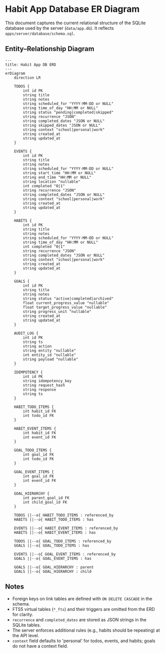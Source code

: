 # Habit App Database ER Diagram

This document captures the current relational structure of the SQLite database used by the server (`data/app.db`). It reflects `apps/server/database/schema.sql`.

## Entity–Relationship Diagram

```mermaid
---
title: Habit App DB ERD
---
erDiagram
    direction LR

    TODOS {
        int id PK
        string title
        string notes
        string scheduled_for "YYYY-MM-DD or NULL"
        string time_of_day "HH:MM or NULL"
        string status "pending|completed|skipped"
        string recurrence "JSON"
        string completed_dates "JSON or NULL"
        string skipped_dates "JSON or NULL"
        string context "school|personal|work"
        string created_at
        string updated_at
    }

    EVENTS {
        int id PK
        string title
        string notes
        string scheduled_for "YYYY-MM-DD or NULL"
        string start_time "HH:MM or NULL"
        string end_time "HH:MM or NULL"
        string location "nullable"
        int completed "0|1"
        string recurrence "JSON"
        string completed_dates "JSON or NULL"
        string context "school|personal|work"
        string created_at
        string updated_at
    }

    HABITS {
        int id PK
        string title
        string notes
        string scheduled_for "YYYY-MM-DD or NULL"
        string time_of_day "HH:MM or NULL"
        int completed "0|1"
        string recurrence "JSON"
        string completed_dates "JSON or NULL"
        string context "school|personal|work"
        string created_at
        string updated_at
    }

    GOALS {
        int id PK
        string title
        string notes
        string status "active|completed|archived"
        float current_progress_value "nullable"
        float target_progress_value "nullable"
        string progress_unit "nullable"
        string created_at
        string updated_at
    }

    AUDIT_LOG {
        int id PK
        string ts
        string action
        string entity "nullable"
        int entity_id "nullable"
        string payload "nullable"
    }

    IDEMPOTENCY {
        int id PK
        string idempotency_key
        string request_hash
        string response
        string ts
    }

    HABIT_TODO_ITEMS {
        int habit_id FK
        int todo_id FK
    }

    HABIT_EVENT_ITEMS {
        int habit_id FK
        int event_id FK
    }

    GOAL_TODO_ITEMS {
        int goal_id FK
        int todo_id FK
    }

    GOAL_EVENT_ITEMS {
        int goal_id FK
        int event_id FK
    }

    GOAL_HIERARCHY {
        int parent_goal_id FK
        int child_goal_id FK
    }

    TODOS ||--o{ HABIT_TODO_ITEMS : referenced_by
    HABITS ||--o{ HABIT_TODO_ITEMS : has

    EVENTS ||--o{ HABIT_EVENT_ITEMS : referenced_by
    HABITS ||--o{ HABIT_EVENT_ITEMS : has

    TODOS ||--o{ GOAL_TODO_ITEMS : referenced_by
    GOALS ||--o{ GOAL_TODO_ITEMS : has

    EVENTS ||--o{ GOAL_EVENT_ITEMS : referenced_by
    GOALS ||--o{ GOAL_EVENT_ITEMS : has

    GOALS ||--o{ GOAL_HIERARCHY : parent
    GOALS ||--o{ GOAL_HIERARCHY : child
```

## Notes
- Foreign keys on link tables are defined with `ON DELETE CASCADE` in the schema.
- FTS5 virtual tables (`*_fts`) and their triggers are omitted from the ERD for clarity.
- `recurrence` and `completed_dates` are stored as JSON strings in the SQLite tables.
- The server enforces additional rules (e.g., habits should be repeating) at the API level.
- `context` field defaults to 'personal' for todos, events, and habits; goals do not have a context field.

